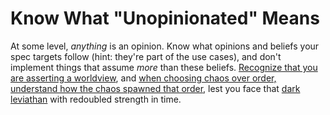 # Know What "Unopinionated" Means

At some level, *anything* is an opinion. Know what opinions and beliefs your spec targets follow (hint: they're part of the use cases), and don't implement things that assume *more* than these beliefs. [Recognize that you are asserting a worldview][worldviews], and [when choosing chaos over order, understand how the chaos spawned that order][Chesterson's Fence], lest you face that [dark leviathan][] with redoubled strength in time.

[worldviews]: http://www.shirky.com/writings/herecomeseverybody/semantic_syllogism.html#worldviews_differ_for_good_reasons
[Chesterson's Fence]: https://en.wikipedia.org/wiki/Wikipedia:Chesterton%27s_fence
[Dark Leviathan]: http://aeon.co/magazine/technology/on-the-high-seas-of-the-hidden-internet/
